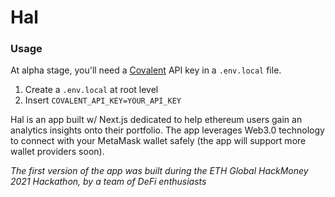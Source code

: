 # Hal

### Usage

At alpha stage, you'll need a [Covalent](https://www.covalenthq.com/) API key in a `.env.local` file.

1. Create a `.env.local` at root level
2. Insert `COVALENT_API_KEY=YOUR_API_KEY`

Hal is an app built w/ Next.js dedicated to help ethereum users gain an analytics insights onto their portfolio.
The app leverages Web3.0 technology to connect with your MetaMask wallet safely (the app will support more wallet providers soon).

*The first version of the app was built during the ETH Global HackMoney 2021 Hackathon, by a team of DeFi enthusiasts*
